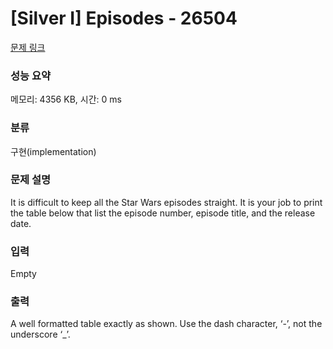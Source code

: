 # [Silver I] Episodes - 26504 

[문제 링크](https://www.acmicpc.net/problem/26504) 

### 성능 요약

메모리: 4356 KB, 시간: 0 ms

### 분류

구현(implementation)

### 문제 설명

<p>It is difficult to keep all the Star Wars episodes straight. It is your job to print the table below that list the episode number, episode title, and the release date.</p>

### 입력 

 Empty

### 출력 

 <p>A well formatted table exactly as shown. Use the dash character, ‘-’, not the underscore ‘_’.</p>

